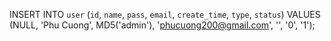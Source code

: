 INSERT INTO `user` (`id`, `name`, `pass`, `email`, `create_time`, `type`, `status`) VALUES (NULL, 'Phu Cuong', MD5('admin'), 'phucuong200@gmail.com', '', '0', '1');